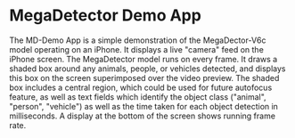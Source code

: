 # MegaDetector Demo App
The MD-Demo App is a simple demonstration of the MegaDector-V6c model operating on an iPhone. It displays a live "camera" feed on the iPhone screen. The MegaDetector model runs on every frame. It draws a shaded box around any animals, people, or vehicles detected, and displays this box on the screen superimposed over the video preview. The shaded box includes a central region, which could be used for future autofocus feature, as well as text fields which identify the object class ("animal", "person", "vehicle") as well as the time taken for each object detection in milliseconds.  A display at the bottom of the screen shows running frame rate. 
